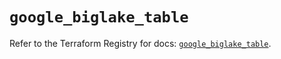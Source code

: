 # `google_biglake_table`

Refer to the Terraform Registry for docs: [`google_biglake_table`](https://registry.terraform.io/providers/hashicorp/google/6.23.0/docs/resources/biglake_table).
